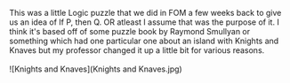 This was a little Logic puzzle that we did in FOM a few weeks back to give us an idea of If P, then Q. OR atleast I assume that was the purpose of it. I think it's based off of some puzzle book by Raymond Smullyan or something which had one particular one about an island with Knights and Knaves but my professor changed it up a little bit for various reasons. <br/>
<br/>
![Knights and Knaves](Knights and Knaves.jpg)

